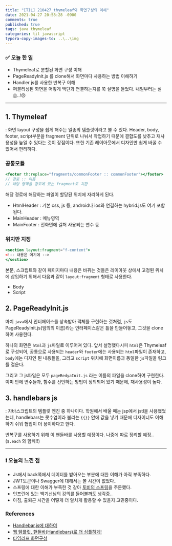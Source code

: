 ```yaml
---
title: "[TIL] 210427_thymeleaf와 화면구성의 이해"
date: 2021-04-27 20:58:28 -0900
comments: true
published: true
tags: java thymeleaf
categories: til javascript
typora-copy-images-to: ..\..\img
---
```


### ✅ 오늘 한 일

- Thymeleaf로 분할된 화면 구성 이해
- PageReadyInit.js 를 clone해서 화면마다 사용하는 방법 이해하기
- Handler js를 사용한 반복구 이해
- 퍼블리싱된 화면을 어떻게 백단과 연결하는지를 쭉 설명을 들었다. 내일부터는 실습..!😢

---



## 1. Thymeleaf

: 화면 layout 구성을 쉽게 해주는 일종의 템플릿이라고 볼 수 있다. Header, body, footer, script부분을 fragment 단위로 나눠서 작업하기 때문에 결합도를 낮추고 재사용성을 높일 수 있다는 것이 장점이다. 또한 기존 레이아웃에서 디자인만 쉽게 바꿀 수 있어서 편리하다.

### 공통모듈

```jsx
<footer th:replace="fragments/commonFooter :: commonFooter"></footer>
// 경로 :: 이름
// 해당 영역을 경로에 있는 fragment로 치환
```

해당 경로에 해당하는 파일이 할당된 위치에 자리하게 된다.

- HtmlHeader : 기본 css, js 등, android나 ios와 연결하는 hybrid.js도 여기 포함된다.
- MainHeader : 메뉴영역
- MainFooter : 전화면에 걸쳐 사용되는 변수 등

### 위치만 지정

```jsx
<section layout:fragment="f-content">
<!-- 내용은 여기에 -->
</section>
```

본문, 스크립트와 같이 페이지마다 내용은 바뀌는 것들은 레이아웃 상에서 고정된 위치에 삽입하기 위해서 다음과 같이 `layout:fragment` 형태로 사용한다.

- Body
- Script



## 2. PageReadyInit.js

마치 `java`에서 인터페이스를 상속받아 객체를 구현하는 것처럼, `js`도 PageReadyInit.js(임의의 이름)라는 인터페이스같은 틀을 만들어놓고, 그것을 clone하여 사용한다.

하나의 화면은 `html`과 `js`파일로 이루어져 있다. 앞서 설명했다시피 `html`은 Thymeleaf로 구성되어, 공통으로 사용되는 `header`와 `footer`에는 사용되는 `html`파일이 존재하고, `body`에는 디자인 된 내용들을, 그리고 `script` 위치에 화면이름과 동일한 `js`파일을 링크를 걸운다.

그리고 그 js파일은 모두 `pageRedyaInit.js` 라는 이름의 파일을 clone하여 구현한다. 이미 안에 변수들과, 함수를 선언하는 방법이 정의되어 있기 때문에, 재사용성이 높다.



## 3. handlebars js

: 자바스크립트의 템플릿 엔진 중 하나이다. 학원에서 배울 때는 jsp에서 jstl을 사용했었는데, handlebars는 콧수염이라 불리는 `{{}}` 안에 값을 넣기 때문에 디자이너도 이해하기 쉬워 협업이 더 용이하다고 한다.

반복구를 사용하기 위해 이 핸들바를 사용할 예정이다. 나중에 따로 정리할 예정..(`$.each` 와 함께!!)

---



### ❗ 오늘의 느낀 점

- Js에서 back쪽에서 데이터를 받아오는 부분에 대한 이해가 아직 부족하다.
- JWT토큰이나 Swagger에 대해서는 볼 시간이 없었다..
- 스프링에 대한 이해가 부족한 것 같아 [토비의 스프링](http://www.yes24.com/Product/Goods/7516911)을 주문했다.
- 인프런에 있는 백기선님의 강의를 들어볼까도 생각중..
- 아침, 출퇴근 시간을 어떻게 더 알차게 활용할 수 있을지 고민중이다.



### References

- [Handlebar.js에 대하여](https://sailboat-d.tistory.com/40)
- [웹 템플릿, 핸들바(Handlebars)로 더 심플하게!](https://blog.naver.com/tmondev/220398995882)
- [타임리프 화면구성](https://eblo.tistory.com/57)